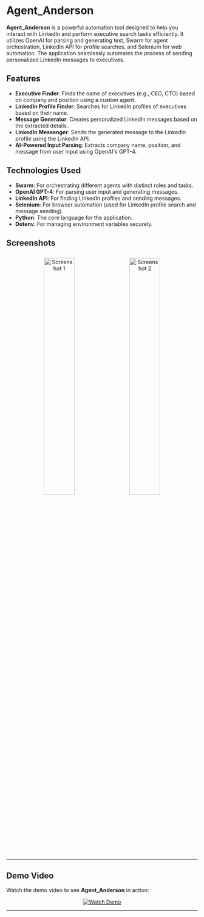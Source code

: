 # Agent_Anderson

**Agent_Anderson** is a powerful automation tool designed to help you interact with LinkedIn and perform executive search tasks efficiently. It utilizes OpenAI for parsing and generating text, Swarm for agent orchestration, LinkedIn API for profile searches, and Selenium for web automation. The application seamlessly automates the process of sending personalized LinkedIn messages to executives.

## Features

- **Executive Finder**: Finds the name of executives (e.g., CEO, CTO) based on company and position using a custom agent.
- **LinkedIn Profile Finder**: Searches for LinkedIn profiles of executives based on their name.
- **Message Generator**: Creates personalized LinkedIn messages based on the extracted details.
- **LinkedIn Messenger**: Sends the generated message to the LinkedIn profile using the LinkedIn API.
- **AI-Powered Input Parsing**: Extracts company name, position, and message from user input using OpenAI's GPT-4.

## Technologies Used

- **Swarm**: For orchestrating different agents with distinct roles and tasks.
- **OpenAI GPT-4**: For parsing user input and generating messages.
- **LinkedIn API**: For finding LinkedIn profiles and sending messages.
- **Selenium**: For browser automation (used for LinkedIn profile search and message sending).
- **Python**: The core language for the application.
- **Dotenv**: For managing environment variables securely.

## Screenshots

<div align="center">
  <img src="image1.jpg" alt="Screenshot 1" width="40%" style="margin:10px;">
  <img src="image2.jpg" alt="Screenshot 2" width="40%" style="margin:10px;">
</div>

---

## Demo Video

Watch the demo video to see **Agent_Anderson** in action:

<div align="center">
  <a href="[https://youtube.com/shorts/yourvideoid?feature=share](https://youtu.be/BPKMJep1U-c)" target="_blank">
    <img src="https://img.shields.io/badge/Watch-Demo-red?style=for-the-badge&logo=youtube&logoColor=white" alt="Watch Demo">
  </a>
</div>

---

